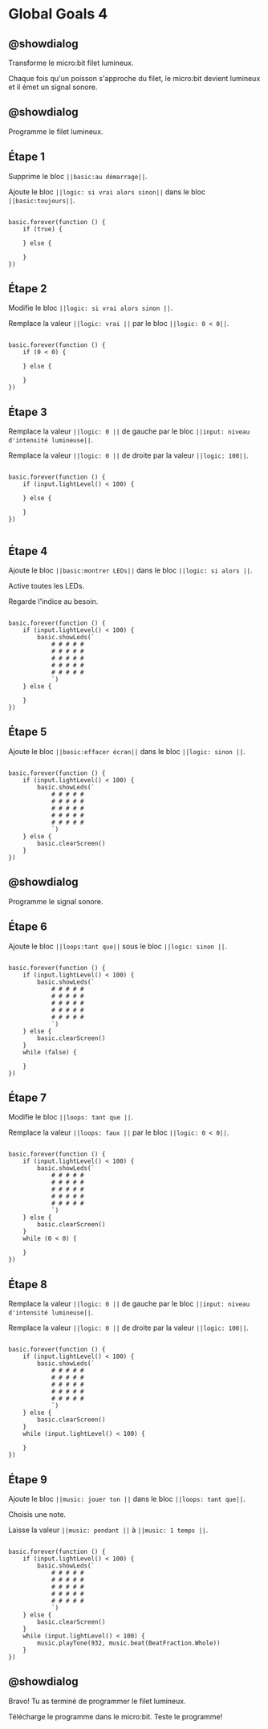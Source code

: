 # Global Goals 4

## @showdialog

Transforme le micro:bit filet lumineux.

Chaque fois qu'un poisson s'approche du filet, le micro:bit devient lumineux et il émet un signal sonore.

## @showdialog

Programme le filet lumineux.

## Étape 1

Supprime le bloc ``||basic:au démarrage||``.

Ajoute le bloc ``||logic: si vrai alors sinon||`` dans le bloc ``||basic:toujours||``.


```blocks

basic.forever(function () {
    if (true) {
    	
    } else {
    	
    }
})

```

## Étape 2

Modifie le bloc ``||logic: si vrai alors sinon ­||``.

Remplace la valeur ``||logic: vrai ­||`` par le bloc ``||logic: 0 < 0||``.

```blocks

basic.forever(function () {
    if (0 < 0) {
    	
    } else {
    	
    }
})

```

## Étape 3

Remplace la valeur ``||logic: 0 ||`` de gauche par le bloc ``||input: niveau d'intensité lumineuse||``.

Remplace la valeur ``||logic: 0 ||`` de droite par la valeur ``||logic: 100||``.

```blocks

basic.forever(function () {
    if (input.lightLevel() < 100) {
    	
    } else {
    	
    }
})


```

## Étape 4

Ajoute le bloc ``||basic:montrer LEDs||`` dans le bloc ``||logic: si alors ||``.

Active toutes les LEDs.

Regarde l'indice au besoin.

```blocks

basic.forever(function () {
    if (input.lightLevel() < 100) {
        basic.showLeds(`
            # # # # #
            # # # # #
            # # # # #
            # # # # #
            # # # # #
            `)
    } else {
    	
    }
})

```

## Étape 5

Ajoute le bloc ``||basic:effacer écran||`` dans le bloc ``||logic: sinon ||``.

```blocks

basic.forever(function () {
    if (input.lightLevel() < 100) {
        basic.showLeds(`
            # # # # #
            # # # # #
            # # # # #
            # # # # #
            # # # # #
            `)
    } else {
        basic.clearScreen()
    }
})

```

## @showdialog

Programme le signal sonore.

## Étape 6

Ajoute le bloc ``||loops:tant que||`` sous le bloc ``||logic: sinon ||``.

```blocks

basic.forever(function () {
    if (input.lightLevel() < 100) {
        basic.showLeds(`
            # # # # #
            # # # # #
            # # # # #
            # # # # #
            # # # # #
            `)
    } else {
        basic.clearScreen()
    }
    while (false) {
    	
    }
})

```

## Étape 7

Modifie le bloc ``||loops: tant que ­||``.

Remplace la valeur ``||loops: faux ­||`` par le bloc ``||logic: 0 < 0||``.

```blocks

basic.forever(function () {
    if (input.lightLevel() < 100) {
        basic.showLeds(`
            # # # # #
            # # # # #
            # # # # #
            # # # # #
            # # # # #
            `)
    } else {
        basic.clearScreen()
    }
    while (0 < 0) {
    	
    }
})

```

## Étape 8

Remplace la valeur ``||logic: 0 ||`` de gauche par le bloc ``||input: niveau d'intensité lumineuse||``.

Remplace la valeur ``||logic: 0 ||`` de droite par la valeur ``||logic: 100||``.

```blocks

basic.forever(function () {
    if (input.lightLevel() < 100) {
        basic.showLeds(`
            # # # # #
            # # # # #
            # # # # #
            # # # # #
            # # # # #
            `)
    } else {
        basic.clearScreen()
    }
    while (input.lightLevel() < 100) {
    	
    }
})

```

## Étape 9

Ajoute le bloc ``||music: jouer ton ||`` dans le bloc ``||loops: tant que||``.

Choisis une note. 

Laisse la valeur ``||music: pendant ||`` à ``||music: 1 temps ||``.

```blocks

basic.forever(function () {
    if (input.lightLevel() < 100) {
        basic.showLeds(`
            # # # # #
            # # # # #
            # # # # #
            # # # # #
            # # # # #
            `)
    } else {
        basic.clearScreen()
    }
    while (input.lightLevel() < 100) {
        music.playTone(932, music.beat(BeatFraction.Whole))
    }
})

```

## @showdialog

Bravo! Tu as terminé de programmer le filet lumineux.

Télécharge le programme dans le micro:bit. Teste le programme!
